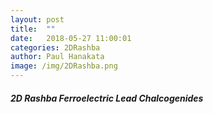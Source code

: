```yaml
---
layout: post
title:  ""
date:   2018-05-27 11:00:01
categories: 2DRashba 
author: Paul Hanakata
image: /img/2DRashba.png
---
```

##### 2D Rashba Ferroelectric Lead Chalcogenides
